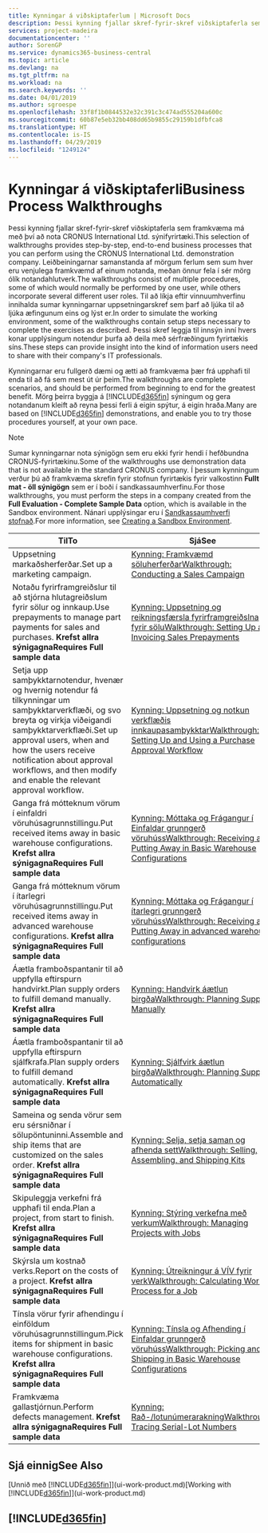 ```yaml
---
title: Kynningar á viðskiptaferlum | Microsoft Docs
description: Þessi kynning fjallar skref-fyrir-skref viðskiptaferla sem framkvæma má með því að nota CRONUS International Ltd. sýnifyrirtæki. Leiðbeiningarnar samanstanda af mörgum ferlum sem sum hver eru venjulega framkvæmd af einum notanda, meðan önnur fela í sér mörg ólík notandahlutverk. Til að líkja eftir vinnuumhverfinu innihalda sumar kynningarnar uppsetningarskref sem þarf að ljúka til að ljúka æfingunum eins og lýst er. Þessi skref leggja til innsýn inní hvers konar upplýsingum notendur þurfa að deila með sérfræðingum fyrirtækis síns.
services: project-madeira
documentationcenter: ''
author: SorenGP
ms.service: dynamics365-business-central
ms.topic: article
ms.devlang: na
ms.tgt_pltfrm: na
ms.workload: na
ms.search.keywords: ''
ms.date: 04/01/2019
ms.author: sgroespe
ms.openlocfilehash: 33f8f1b0844532e32c391c3c474ad555204a600c
ms.sourcegitcommit: 60b87e5eb32bb408dd65b9855c29159b1dfbfca8
ms.translationtype: HT
ms.contentlocale: is-IS
ms.lasthandoff: 04/29/2019
ms.locfileid: "1249124"
---
```

# <a name="business-process-walkthroughs"></a><span data-ttu-id="2e102-106">Kynningar á viðskiptaferli</span><span class="sxs-lookup"><span data-stu-id="2e102-106">Business Process Walkthroughs</span></span>
<span data-ttu-id="2e102-107">Þessi kynning fjallar skref-fyrir-skref viðskiptaferla sem framkvæma má með því að nota CRONUS International Ltd. sýnifyrirtæki.</span><span class="sxs-lookup"><span data-stu-id="2e102-107">This selection of walkthroughs provides step-by-step, end-to-end business processes that you can perform using the CRONUS International Ltd. demonstration company.</span></span> <span data-ttu-id="2e102-108">Leiðbeiningarnar samanstanda af mörgum ferlum sem sum hver eru venjulega framkvæmd af einum notanda, meðan önnur fela í sér mörg ólík notandahlutverk.</span><span class="sxs-lookup"><span data-stu-id="2e102-108">The walkthroughs consist of multiple procedures, some of which would normally be performed by one user, while others incorporate several different user roles.</span></span> <span data-ttu-id="2e102-109">Til að líkja eftir vinnuumhverfinu innihalda sumar kynningarnar uppsetningarskref sem þarf að ljúka til að ljúka æfingunum eins og lýst er.</span><span class="sxs-lookup"><span data-stu-id="2e102-109">In order to simulate the working environment, some of the walkthroughs contain setup steps necessary to complete the exercises as described.</span></span> <span data-ttu-id="2e102-110">Þessi skref leggja til innsýn inní hvers konar upplýsingum notendur þurfa að deila með sérfræðingum fyrirtækis síns.</span><span class="sxs-lookup"><span data-stu-id="2e102-110">These steps can provide insight into the kind of information users need to share with their company's IT professionals.</span></span>  

 <span data-ttu-id="2e102-111">Kynningarnar eru fullgerð dæmi og ætti að framkvæma þær frá upphafi til enda til að fá sem mest út úr þeim.</span><span class="sxs-lookup"><span data-stu-id="2e102-111">The walkthroughs are complete scenarios, and should be performed from beginning to end for the greatest benefit.</span></span> <span data-ttu-id="2e102-112">Mörg þeirra byggja á [!INCLUDE[d365fin](includes/d365fin_md.md)] sýningum og gera notandanum kleift að reyna þessi ferli á eigin spýtur, á eigin hraða.</span><span class="sxs-lookup"><span data-stu-id="2e102-112">Many are based on [!INCLUDE[d365fin](includes/d365fin_md.md)] demonstrations, and enable you to try those procedures yourself, at your own pace.</span></span>  

> [!NOTE]
> <span data-ttu-id="2e102-113">Sumar kynningarnar nota sýnigögn sem eru ekki fyrir hendi í hefðbundna CRONUS-fyrirtækinu.</span><span class="sxs-lookup"><span data-stu-id="2e102-113">Some of the walkthroughs use demonstration data that is not available in the standard CRONUS company.</span></span> <span data-ttu-id="2e102-114">Í þessum kynningum verður þú að framkvæma skrefin fyrir stofnun fyrirtækis fyrir valkostinn **Fullt mat - öll sýnigögn** sem er í boði í sandkassaumhverfinu.</span><span class="sxs-lookup"><span data-stu-id="2e102-114">For those walkthroughs, you must perform the steps in a company created from the **Full Evaluation - Complete Sample Data** option, which is available in the Sandbox environment.</span></span> <span data-ttu-id="2e102-115">Nánari upplýsingar eru í [Sandkassaumhverfi stofnað](across-how-create-sandbox-environment.md).</span><span class="sxs-lookup"><span data-stu-id="2e102-115">For more information, see [Creating a Sandbox Environment](across-how-create-sandbox-environment.md).</span></span>

|<span data-ttu-id="2e102-116">Til</span><span class="sxs-lookup"><span data-stu-id="2e102-116">To</span></span>|<span data-ttu-id="2e102-117">Sjá</span><span class="sxs-lookup"><span data-stu-id="2e102-117">See</span></span>|  
|--------|---------|  
|<span data-ttu-id="2e102-118">Uppsetning markaðsherferðar.</span><span class="sxs-lookup"><span data-stu-id="2e102-118">Set up a marketing campaign.</span></span>|[<span data-ttu-id="2e102-119">Kynning: Framkvæmd söluherferðar</span><span class="sxs-lookup"><span data-stu-id="2e102-119">Walkthrough: Conducting a Sales Campaign</span></span>](walkthrough-conducting-a-sales-campaign.md)|  
|<span data-ttu-id="2e102-120">Notaðu fyrirframgreiðslur til að stjórna hlutagreiðslum fyrir sölur og innkaup.</span><span class="sxs-lookup"><span data-stu-id="2e102-120">Use prepayments to manage part payments for sales and purchases.</span></span> <span data-ttu-id="2e102-121">**Krefst allra sýnigagna**</span><span class="sxs-lookup"><span data-stu-id="2e102-121">**Requires Full sample data**</span></span> |[<span data-ttu-id="2e102-122">Kynning: Uppsetning og reikningsfærsla fyrirframgreiðslna fyrir sölu</span><span class="sxs-lookup"><span data-stu-id="2e102-122">Walkthrough: Setting Up and Invoicing Sales Prepayments</span></span>](walkthrough-setting-up-and-invoicing-sales-prepayments.md)|  
|<span data-ttu-id="2e102-123">Setja upp samþykktarnotendur, hvenær og hvernig notendur fá tilkynningar um samþykktarverkflæði, og svo breyta og virkja viðeigandi samþykktarverkflæði.</span><span class="sxs-lookup"><span data-stu-id="2e102-123">Set up approval users, when and how the users receive notification about approval workflows, and then modify and enable the relevant approval workflow.</span></span>|[<span data-ttu-id="2e102-124">Kynning: Uppsetning og notkun verkflæðis innkaupasamþykktar</span><span class="sxs-lookup"><span data-stu-id="2e102-124">Walkthrough: Setting Up and Using a Purchase Approval Workflow</span></span>](walkthrough-setting-up-and-using-a-purchase-approval-workflow.md)|  
|<span data-ttu-id="2e102-125">Ganga frá mótteknum vörum í einfaldri vöruhúsagrunnstillingu.</span><span class="sxs-lookup"><span data-stu-id="2e102-125">Put received items away in basic warehouse configurations.</span></span> <span data-ttu-id="2e102-126">**Krefst allra sýnigagna**</span><span class="sxs-lookup"><span data-stu-id="2e102-126">**Requires Full sample data**</span></span>|[<span data-ttu-id="2e102-127">Kynning: Móttaka og Frágangur í Einfaldar grunngerð vöruhúss</span><span class="sxs-lookup"><span data-stu-id="2e102-127">Walkthrough: Receiving and Putting Away in Basic Warehouse Configurations</span></span>](walkthrough-receiving-and-putting-away-in-basic-warehousing.md)|  
|<span data-ttu-id="2e102-128">Ganga frá mótteknum vörum í ítarlegri vöruhúsagrunnstillingu.</span><span class="sxs-lookup"><span data-stu-id="2e102-128">Put received items away in advanced warehouse configurations.</span></span> <span data-ttu-id="2e102-129">**Krefst allra sýnigagna**</span><span class="sxs-lookup"><span data-stu-id="2e102-129">**Requires Full sample data**</span></span>|[<span data-ttu-id="2e102-130">Kynning: Móttaka og Frágangur í ítarlegri grunngerð vöruhúss</span><span class="sxs-lookup"><span data-stu-id="2e102-130">Walkthrough: Receiving and Putting Away in advanced warehouse configurations</span></span>](walkthrough-receiving-and-putting-away-in-advanced-warehousing.md)|  
|<span data-ttu-id="2e102-131">Áætla framboðspantanir til að uppfylla eftirspurn handvirkt.</span><span class="sxs-lookup"><span data-stu-id="2e102-131">Plan supply orders to fulfill demand manually.</span></span> <span data-ttu-id="2e102-132">**Krefst allra sýnigagna**</span><span class="sxs-lookup"><span data-stu-id="2e102-132">**Requires Full sample data**</span></span>|[<span data-ttu-id="2e102-133">Kynning: Handvirk áætlun birgða</span><span class="sxs-lookup"><span data-stu-id="2e102-133">Walkthrough: Planning Supplies Manually</span></span>](walkthrough-planning-supplies-manually.md)|  
|<span data-ttu-id="2e102-134">Áætla framboðspantanir til að uppfylla eftirspurn sjálfkrafa.</span><span class="sxs-lookup"><span data-stu-id="2e102-134">Plan supply orders to fulfill demand automatically.</span></span> <span data-ttu-id="2e102-135">**Krefst allra sýnigagna**</span><span class="sxs-lookup"><span data-stu-id="2e102-135">**Requires Full sample data**</span></span>|[<span data-ttu-id="2e102-136">Kynning: Sjálfvirk áætlun birgða</span><span class="sxs-lookup"><span data-stu-id="2e102-136">Walkthrough: Planning Supplies Automatically</span></span>](walkthrough-planning-supplies-automatically.md)|  
|<span data-ttu-id="2e102-137">Sameina og senda vörur sem eru sérsniðnar í sölupöntuninni.</span><span class="sxs-lookup"><span data-stu-id="2e102-137">Assemble and ship items that are customized on the sales order.</span></span> <span data-ttu-id="2e102-138">**Krefst allra sýnigagna**</span><span class="sxs-lookup"><span data-stu-id="2e102-138">**Requires Full sample data**</span></span>|[<span data-ttu-id="2e102-139">Kynning: Selja, setja saman og afhenda sett</span><span class="sxs-lookup"><span data-stu-id="2e102-139">Walkthrough: Selling, Assembling, and Shipping Kits</span></span>](walkthrough-selling-assembling-and-shipping-kits.md)|  
|<span data-ttu-id="2e102-140">Skipuleggja verkefni frá upphafi til enda.</span><span class="sxs-lookup"><span data-stu-id="2e102-140">Plan a project, from start to finish.</span></span> <span data-ttu-id="2e102-141">**Krefst allra sýnigagna**</span><span class="sxs-lookup"><span data-stu-id="2e102-141">**Requires Full sample data**</span></span>|[<span data-ttu-id="2e102-142">Kynning: Stýring verkefna með verkum</span><span class="sxs-lookup"><span data-stu-id="2e102-142">Walkthrough: Managing Projects with Jobs</span></span>](walkthrough-managing-projects-with-jobs.md)|  
|<span data-ttu-id="2e102-143">Skýrsla um kostnað verks.</span><span class="sxs-lookup"><span data-stu-id="2e102-143">Report on the costs of a project.</span></span> <span data-ttu-id="2e102-144">**Krefst allra sýnigagna**</span><span class="sxs-lookup"><span data-stu-id="2e102-144">**Requires Full sample data**</span></span>|[<span data-ttu-id="2e102-145">Kynning: Útreikningur á VÍV fyrir verk</span><span class="sxs-lookup"><span data-stu-id="2e102-145">Walkthrough: Calculating Work in Process for a Job</span></span>](walkthrough-calculating-work-in-process-for-a-job.md)|  
|<span data-ttu-id="2e102-146">Tínsla vörur fyrir afhendingu í einföldum vöruhúsagrunnstillingum.</span><span class="sxs-lookup"><span data-stu-id="2e102-146">Pick items for shipment in basic warehouse configurations.</span></span> <span data-ttu-id="2e102-147">**Krefst allra sýnigagna**</span><span class="sxs-lookup"><span data-stu-id="2e102-147">**Requires Full sample data**</span></span>|[<span data-ttu-id="2e102-148">Kynning: Tínsla og Afhending í Einfaldar grunngerð vöruhúss</span><span class="sxs-lookup"><span data-stu-id="2e102-148">Walkthrough: Picking and Shipping in Basic Warehouse Configurations</span></span>](walkthrough-picking-and-shipping-in-basic-warehousing.md)|  
|<span data-ttu-id="2e102-149">Framkvæma gallastjórnun.</span><span class="sxs-lookup"><span data-stu-id="2e102-149">Perform defects management.</span></span> <span data-ttu-id="2e102-150">**Krefst allra sýnigagna**</span><span class="sxs-lookup"><span data-stu-id="2e102-150">**Requires Full sample data**</span></span>|[<span data-ttu-id="2e102-151">Kynning: Rað-/lotunúmerarakning</span><span class="sxs-lookup"><span data-stu-id="2e102-151">Walkthrough: Tracing Serial-Lot Numbers</span></span>](walkthrough-tracing-serial-lot-numbers.md)|  

## <a name="see-also"></a><span data-ttu-id="2e102-152">Sjá einnig</span><span class="sxs-lookup"><span data-stu-id="2e102-152">See Also</span></span>
<span data-ttu-id="2e102-153">[Unnið með [!INCLUDE[d365fin](includes/d365fin_md.md)]](ui-work-product.md)</span><span class="sxs-lookup"><span data-stu-id="2e102-153">[Working with [!INCLUDE[d365fin](includes/d365fin_md.md)]](ui-work-product.md)</span></span>  

## [!INCLUDE[d365fin](includes/free_trial_md.md)]  
